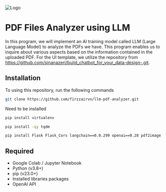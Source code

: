 ![Logo](https://venturebeat.com/wp-content/uploads/2019/03/openai-1.png?fit=2400%2C1000&strip=all)


# PDF Files Analyzer using LLM 

In this program, we will implement an AI training model called LLM (Large Language Model) to analyze the PDFs we have. This program enables us to inquire about various aspects based on the information contained in the uploaded PDF. For the UI template, we utilize the repository from https://github.com/sinanazeri/build_chatbot_for_your_data-design-.git.



## Installation

To using this repository, run the following commands

```bash
git clone https://github.com/firzzairvn/llm-pdf-analyzer.git
```

Need to be installed

```bash
pip install virtualenv
```
```bash
pip install -qy tqdm
```

```bash
pip install Flask Flask_Cors langchain==0.0.299 openai==0.28 pdf2image chromadb==0.3.29 pypdf tiktoken
```

## Required

- Google Colab / Jupyter Notebook
- Python (v3.8+)
- pip (v23.0+)
- Installed libraries packages
- OpenAI API


